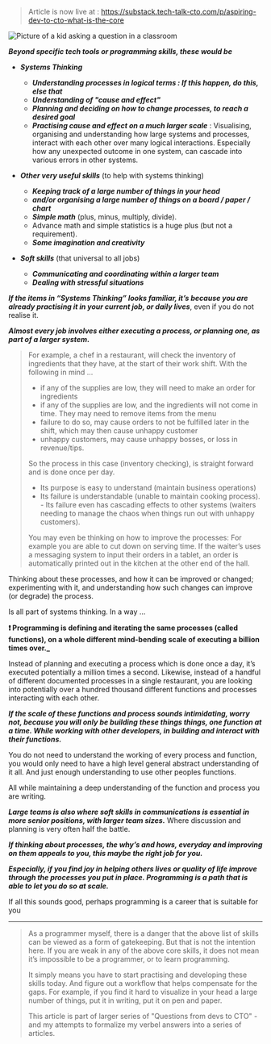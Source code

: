 > Article is now live at : https://substack.tech-talk-cto.com/p/aspiring-dev-to-cto-what-is-the-core

![Picture of a kid asking a question in a classroom](kid-asking-question-in-classroom.jpg)

**_Beyond specific tech tools or programming skills, these would be_**

-   **_Systems Thinking_**
    -   **_Understanding processes in logical terms : If this happen, do this, else that_**
    -   **_Understanding of "cause and effect"_**
    -   **_Planning and deciding on how to change processes, to reach a desired goal_**
    -   **_Practising cause and effect on a much larger scale_** : Visualising, organising and understanding how large systems and processes, interact with each other over many logical interactions. Especially how any unexpected outcome in one system, can cascade into various errors in other systems.  
        
-   **_Other very useful skills_** (to help with systems thinking)
    -   **_Keeping track of a large number of things in your head_**
    -   **_and/or organising a large number of things on a board / paper / chart_**
    -   **_Simple math_** (plus, minus, multiply, divide).
    -   Advance math and simple statistics is a huge plus (but not a requirement).
    -   **_Some imagination and creativity_**  
        
-   **_Soft skills_** (that universal to all jobs)
    -   **_Communicating and coordinating within a larger team_**
    -   **_Dealing with stressful situations_**

**_If the items in “Systems Thinking” looks familiar, it’s because you are already practising it in your current job, or daily lives_**, even if you do not realise it.

**_Almost every job involves either executing a process, or planning one, as part of a larger system._**

> For example, a chef in a restaurant, will check the inventory of ingredients that they have, at the start of their work shift. With the following in mind …
>
> -   if any of the supplies are low, they will need to make an order for ingredients
> -   if any of the supplies are low, and the ingredients will not come in time. They may need to remove items from the menu
> -   failure to do so, may cause orders to not be fulfilled later in the shift, which may then cause unhappy customer
> -   unhappy customers, may cause unhappy bosses, or loss in revenue/tips.
>
> So the process in this case (inventory checking), is straight forward and is done once per day. 
> - Its purpose is easy to understand (maintain business operations)
> - Its failure is understandable (unable to maintain cooking process). - Its failure even has cascading effects to other systems (waiters needing to manage the chaos when things run out with unhappy customers).
> 
> You may even be thinking on how to improve the processes: For example you are able to cut down on serving time. If the waiter’s uses a messaging system to input their orders in a tablet, an order is automatically printed out in the kitchen at the other end of the hall.

Thinking about these processes, and how it can be improved or changed; experimenting with it, and understanding how such changes can improve (or degrade) the process. 

Is all part of systems thinking. In a way ...

**❗ Programming is defining and iterating the same processes (called functions), on a whole different mind-bending scale of executing a billion times over._**

Instead of planning and executing a process which is done once a day, it’s executed potentially a million times a second. Likewise, instead of a handful of different documented processes in a single restaurant, you are looking into potentially over a hundred thousand different functions and processes interacting with each other.

**_If the scale of these functions and process sounds intimidating, worry not, because you will only be building these things things, one function at a time. While working with other developers, in building and interact with their functions._**

You do not need to understand the working of every process and function, you would only need to have a high level general abstract understanding of it all. And just enough understanding to use other peoples functions.

All while maintaining a deep understanding of the function and process you are writing.

**_Large teams is also where soft skills in communications is essential in more senior positions, with larger team sizes._** Where discussion and planning is very often half the battle.

**_If thinking about processes, the why’s and hows, everyday and improving on them appeals to you, this maybe the right job for you._**

**_Especially, if you find joy in helping others lives or quality of life improve through the processes you put in place. Programming is a path that is able to let you do so at scale._**

If all this sounds good, perhaps programming is a career that is suitable for you

---

> As a programmer myself, there is a danger that the above list of skills can be viewed as a form of gatekeeping. But that is not the intention here. If you are weak in any of the above core skills, it does not mean it’s impossible to be a programmer, or to learn programming.  
>   
> It simply means you have to start practising and developing these skills today. And figure out a workflow that helps compensate for the gaps. For example, if you find it hard to visualize in your head a large number of things, put it in writing, put it on pen and paper.
> 
> This article is part of larger series of "Questions from devs to CTO" - and my attempts to formalize my verbel answers into a series of articles.
